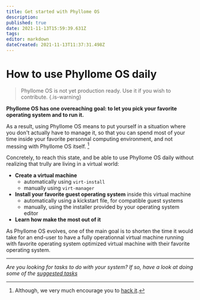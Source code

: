```yaml
---
title: Get started with Phyllome OS
description: 
published: true
date: 2021-11-13T15:59:39.631Z
tags: 
editor: markdown
dateCreated: 2021-11-13T11:37:31.498Z
---
```


# How to use Phyllome OS daily

> Phyllome OS is not yet production ready. Use it if you wish to contribute.
{.is-warning}

**Phyllome OS has one overeaching goal: to let you pick your favorite operating system and to run it.**

As a result, using Phyllome OS means to put yourself in a situation where you don't actually have to manage it, so that you can spend most of your time inside your favorite personnal computing environment, and not messing with Phyllome OS itself. [^1]

Concretely, to reach this state, and be able to use Phyllome OS daily without realizing that trully are living in a virtual world:

* **Create a virtual machine**
	* automatically using `virt-install`
  * manually using `virt-manager`
* **Install your favorite guest operating system** inside this virtual machine
  * automatically using a kickstart file, for compatible guest systems
  * manually, using the installer provided by your operating system editor 
* **Learn how make the most out of it**

As Phyllome OS evolves, one of the main goal is to shorten the time it would take for an end-user to have a fully operationnal virtual machine running with favorite operating system optimized virtual machine with their favorite operating system.   

---

*Are you looking for tasks to do with your system? If so, have a look at doing some of the [suggested tasks](/gofurther)*

[^1]: Although, we very much encourage you to [hack it](https://github.com/PhyllomeOS/phyllomeos#how-to-hack-phyllome-os).